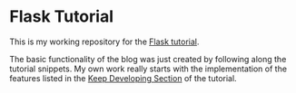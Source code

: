 Flask Tutorial
==============

This is my working repository for the [Flask tutorial](https://flask.palletsprojects.com/en/1.1.x/tutorial/#tutorial). 

The basic functionality of the blog was just created by following along the tutorial snippets. 
My own work really starts with the implementation of the features listed in the [Keep Developing Section](https://flask.palletsprojects.com/en/1.1.x/tutorial/next/) of the tutorial.